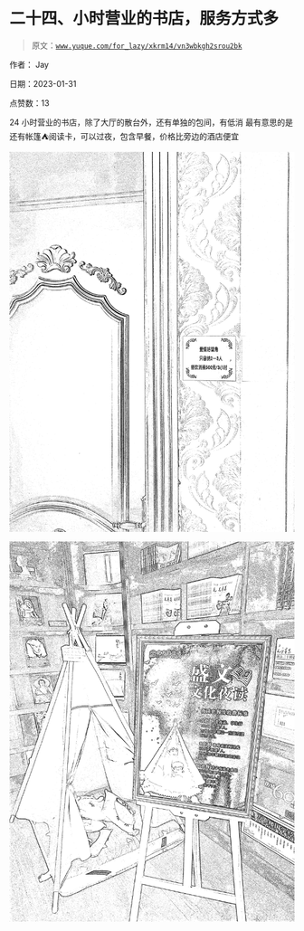 # 二十四、小时营业的书店，服务方式多

> 原文：[`www.yuque.com/for_lazy/xkrm14/vn3wbkgh2srou2bk`](https://www.yuque.com/for_lazy/xkrm14/vn3wbkgh2srou2bk)

作者： Jay 

日期：2023-01-31 

点赞数：13 

24 小时营业的书店，除了大厅的散台外，还有单独的包间，有低消 最有意思的是还有帐篷⛺阅读卡，可以过夜，包含早餐，价格比旁边的酒店便宜 

![](img/f38ebeeab54e8d62411297c9ed0e24e3.png) 

![](img/0ac1a86b7fb49ebfc01ddd1ed5528eec.png) 

